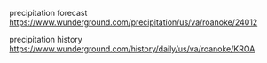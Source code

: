 precipitation forecast
https://www.wunderground.com/precipitation/us/va/roanoke/24012

precipitation history
https://www.wunderground.com/history/daily/us/va/roanoke/KROA